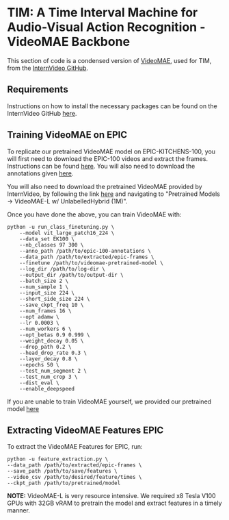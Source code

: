 # TIM: A Time Interval Machine for Audio-Visual Action Recognition - VideoMAE Backbone


This section of code is a condensed version of [VideoMAE](https://github.com/MCG-NJU/VideoMAE), used for TIM, from the [InternVideo GitHub](https://github.com/OpenGVLab/InternVideo). 

## Requirements

Instructions on how to install the necessary packages can be found on the InternVideo GitHub [here](https://github.com/OpenGVLab/InternVideo/blob/main/InternVideo1/Pretrain/VideoMAE/README.md).

## Training VideoMAE on EPIC

To replicate our pretrained VideoMAE model on EPIC-KITCHENS-100, you will first need to download the EPIC-100 videos and extract the frames. Instructions can be found [here](https://github.com/epic-kitchens/epic-kitchens-100-annotations/blob/master/README.md#erratum). You will also need to download the annotations given [here](https://github.com/epic-kitchens/epic-kitchens-100-annotations).

You will also need to download the pretrained VideoMAE provided by InternVideo, by following the link [here](https://github.com/OpenGVLab/InternVideo/blob/main/InternVideo1/README.md) and navigating to "Pretrained Models -> VideoMAE-L w/ UnlabelledHybrid (1M)".

Once you have done the above, you can train VideoMAE with:

```
python -u run_class_finetuning.py \
    --model vit_large_patch16_224 \
    --data_set EK100 \
    --nb_classes 97 300 \
    --anno_path /path/to/epic-100-annotations \
    --data_path /path/to/extracted/epic-frames \
    --finetune /path/to/videomae-pretrained-model \
    --log_dir /path/to/log-dir \
    --output_dir /path/to/output-dir \
    --batch_size 2 \
    --num_sample 1 \
    --input_size 224 \
    --short_side_size 224 \
    --save_ckpt_freq 10 \
    --num_frames 16 \
    --opt adamw \
    --lr 0.0003 \
    --num_workers 6 \
    --opt_betas 0.9 0.999 \
    --weight_decay 0.05 \
    --drop_path 0.2 \
    --head_drop_rate 0.3 \
    --layer_decay 0.8 \
    --epochs 50 \
    --test_num_segment 2 \
    --test_num_crop 3 \
    --dist_eval \
    --enable_deepspeed
```

If you are unable to train VideoMAE yourself, we provided our pretrained model [here]()

## Extracting VideoMAE Features EPIC

To extract the VideoMAE Features for EPIC, run:

```
python -u feature_extraction.py \
--data_path /path/to/extracted/epic-frames \
--save_path /path/to/save/features \
--video_csv /path/to/desired/feature/times \
--ckpt_path /path/to/pretrained/model
```

**NOTE:** VideoMAE-L is very resource intensive. We required x8 Tesla V100 GPUs with 32GB vRAM to pretrain the model and extract features in a timely manner.
